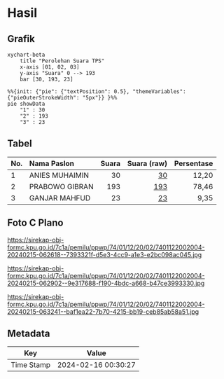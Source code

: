 # Hasil

## Grafik

```mermaid
xychart-beta
    title "Perolehan Suara TPS"
    x-axis [01, 02, 03]
    y-axis "Suara" 0 --> 193
    bar [30, 193, 23]
```

```mermaid
%%{init: {"pie": {"textPosition": 0.5}, "themeVariables": {"pieOuterStrokeWidth": "5px"}} }%%
pie showData
    "1" : 30
    "2" : 193
    "3" : 23
```

## Tabel

| No. | Nama Paslon    | Suara | Suara (raw) | Persentase |
|:--- |:-------------- | -----:| -----------:| ----------:|
| 1   | ANIES MUHAIMIN | 30    | [30][p-1]   | 12,20      |
| 2   | PRABOWO GIBRAN | 193   | [193][p-2]  | 78,46      |
| 3   | GANJAR MAHFUD  | 23    | [23][p-3]   | 9,35       |


[p-1]: https://github.com/gigit-pemilu/pemilu-2024-74-sulawesi-tenggara/blob/main/pilpres/hitung-suara/sub/74-sulawesi-tenggara/sub/01-kolaka/sub/12-baula/sub/2002-longori/sub/004-tps/sub/paslon-1.txt
[p-2]: https://github.com/gigit-pemilu/pemilu-2024-74-sulawesi-tenggara/blob/main/pilpres/hitung-suara/sub/74-sulawesi-tenggara/sub/01-kolaka/sub/12-baula/sub/2002-longori/sub/004-tps/sub/paslon-2.txt
[p-3]: https://github.com/gigit-pemilu/pemilu-2024-74-sulawesi-tenggara/blob/main/pilpres/hitung-suara/sub/74-sulawesi-tenggara/sub/01-kolaka/sub/12-baula/sub/2002-longori/sub/004-tps/sub/paslon-3.txt

## Foto C Plano

https://sirekap-obj-formc.kpu.go.id/7c1a/pemilu/ppwp/74/01/12/20/02/7401122002004-20240215-062618--7393321f-d5e3-4cc9-a1e3-e2bc098ac045.jpg

https://sirekap-obj-formc.kpu.go.id/7c1a/pemilu/ppwp/74/01/12/20/02/7401122002004-20240215-062902--9e317688-f190-4bdc-a668-b47ce3993330.jpg

https://sirekap-obj-formc.kpu.go.id/7c1a/pemilu/ppwp/74/01/12/20/02/7401122002004-20240215-063241--baf1ea22-7b70-4215-bb19-ceb85ab58a51.jpg


## Metadata

| Key        | Value               |
| ---------- | ------------------- |
| Time Stamp | 2024-02-16 00:30:27 |



